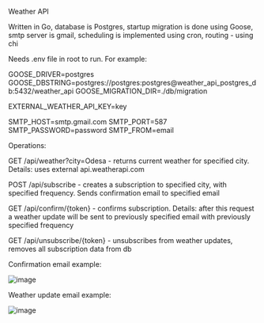 Weather API

Written in Go, database is Postgres, startup migration is done using Goose, smtp server is gmail, scheduling is implemented using cron, routing - using chi

Needs .env file in root to run. For example:


GOOSE_DRIVER=postgres
GOOSE_DBSTRING=postgres://postgres:postgres@weather_api_postgres_db:5432/weather_api
GOOSE_MIGRATION_DIR=./db/migration


EXTERNAL_WEATHER_API_KEY=key


SMTP_HOST=smtp.gmail.com
SMTP_PORT=587
SMTP_PASSWORD=password
SMTP_FROM=email


Operations:


GET /api/weather?city=Odesa - returns current weather for specified city. Details: uses external api.weatherapi.com

POST /api/subscribe - creates a subscription to specified city, with specified frequency. Sends confirmation email to specified email

GET /api/confirm/{token} - confirms subscription. Details: after this request a weather update will be sent to previously specified email with previously specified frequency

GET /api/unsubscribe/{token} - unsubscribes from weather updates, removes all subscription data from db


Confirmation email example:

![image](https://github.com/user-attachments/assets/0b50db15-326e-4e1f-885e-ec5f5234a7a0)

Weather update email example:

![image](https://github.com/user-attachments/assets/47f0af74-1981-455c-87bf-01ab69b75c59)


